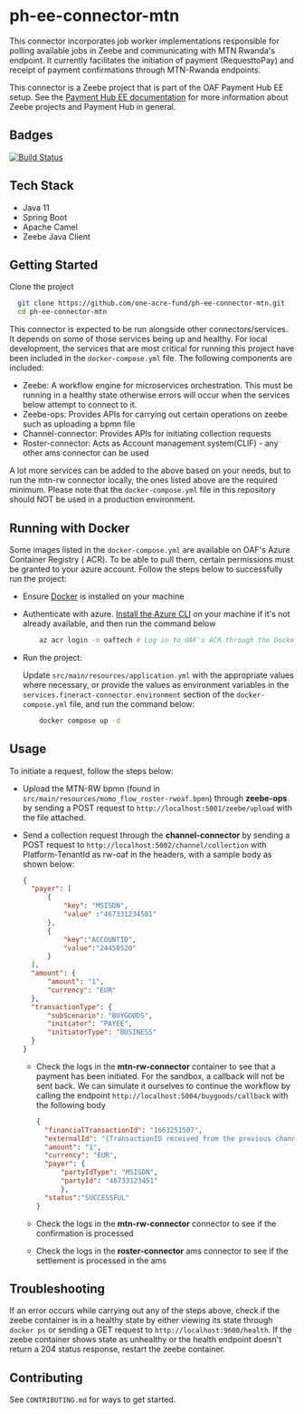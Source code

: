 # ph-ee-connector-mtn

This connector incorporates job worker implementations responsible for polling available jobs in Zeebe and communicating with MTN Rwanda's endpoint.
It currently facilitates the initiation of payment (RequesttoPay) and receipt of payment confirmations through MTN-Rwanda endpoints.


This connector is a Zeebe project that is part of the OAF Payment Hub EE setup. See
the [Payment Hub EE documentation](https://mifos.gitbook.io/docs/payment-hub-ee/overview)
for more information about Zeebe projects and Payment Hub in general.

## Badges

[![Build Status](https://dev.azure.com/OAFDev/prd-pipelines/_apis/build/status/one-acre-fund.ph-ee-connector-mtn?branchName=develop)](https://dev.azure.com/OAFDev/prd-pipelines/_apis/build/status/one-acre-fund.ph-ee-connector-mtn?branchName=develop)

## Tech Stack

- Java 11
- Spring Boot
- Apache Camel
- Zeebe Java Client

## Getting Started

Clone the project

  ```bash
    git clone https://github.com/one-acre-fund/ph-ee-connector-mtn.git
    cd ph-ee-connector-mtn
  ```

This connector is expected to be run alongside other connectors/services. It depends on some of
those services being up
and healthy. For local development, the services that are most critical for running this project
have been included in
the `docker-compose.yml` file. The following components are included:

- Zeebe: A workflow engine for microservices orchestration. This must be running in a healthy state
  otherwise errors
  will occur when the services below attempt to connect to it.
- Zeebe-ops: Provides APIs for carrying out certain operations on zeebe such as uploading a bpmn
  file
- Channel-connector: Provides APIs for initiating collection requests
- Roster-connector: Acts as Account management system(CLIF) - any other ams connector can be used

A lot more services can be added to the above based on your needs, but to run the mtn-rw
connector locally,
the ones listed above are the required minimum.
Please note that the `docker-compose.yml` file in this repository should NOT be used in a production
environment.

## Running with Docker

Some images listed in the `docker-compose.yml` are available on OAF's Azure Container Registry (
ACR). To be able to pull
them, certain permissions must be granted to your azure account. Follow the steps below to
successfully run the project:

- Ensure [Docker](https://docs.docker.com/get-docker/) is installed on your machine

- Authenticate with
  azure. [Install the Azure CLI](https://learn.microsoft.com/en-us/cli/azure/install-azure-cli)
  on your machine if it's not already available, and then run the command below

  ```bash
      az acr login -n oaftech # Log in to OAF's ACR through the Docker CLI.
   ```

- Run the project:

  Update `src/main/resources/application.yml` with the appropriate values where necessary, or
  provide the
  values as environment variables in the `services.fineract-connector.environment` section of
  the `docker-compose.yml`
  file, and run the command below:

  ```bash
      docker compose up -d
   ```

## Usage

To initiate a request, follow the steps below:

  - Upload the MTN-RW bpmn (found in `src/main/resources/momo_flow_roster-rwoaf.bpmn`) through **zeebe-ops**
    by sending a POST request to `http://localhost:5001/zeebe/upload` with the file attached.

  - Send a collection request through the **channel-connector** by sending a POST request
    to `http://localhost:5002/channel/collection` with Platform-TenantId as rw-oaf in the headers,
    with a sample body as shown below:
    ```json
    {
      "payer": [
          {
              "key": "MSISDN",
              "value" :"467331234501"
          },
          {
              "key":"ACCOUNTID",
              "value":"24450520"
          }
      ],
      "amount": {
          "amount": "1",
          "currency": "EUR"
      },
      "transactionType": {
          "subScenario": "BUYGOODS",
          "initiator": "PAYEE",
          "initiatorType": "BUSINESS"
      }
    }
    ```
    - Check the logs in the **mtn-rw-connector** container to see that a payment has been initiated. For the sandbox,
      a callback will not be sent back. We can simulate it ourselves to continue the workflow by calling the endpoint
      `http://localhost:5004/buygoods/callback` with the following body
      ```json
      {
        "financialTransactionId": "1663251507",
        "externalId": "{TransactionID received from the previous channel connector endpoint}",
        "amount": "1",
        "currency": "EUR",
        "payer": {
            "partyIdType": "MSISDN",
            "partyId": "46733123451"
            },
        "status":"SUCCESSFUL"
      }
      ```

    - Check the logs in the **mtn-rw-connector** connector to see if the confirmation is processed
    - Check the logs in the **roster-connector** ams connector to see if the settlement is processed in the ams

## Troubleshooting

If an error occurs while carrying out any of the steps above, check if the zeebe container is in a
healthy state by
either viewing its state through `docker ps` or sending a GET request
to `http://localhost:9600/health`.
If the zeebe container shows state as unhealthy or the health endpoint doesn't return a 204 status
response, restart the
zeebe container.

## Contributing

See `CONTRIBUTING.md` for ways to get started.
